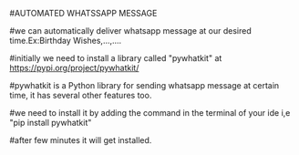 #AUTOMATED WHATSSAPP MESSAGE

#we can automatically deliver whatsapp message at our desired time.Ex:Birthday Wishes,...,....

#initially we need to install a library called "pywhatkit" at https://pypi.org/project/pywhatkit/

#pywhatkit is a Python library for sending whatsapp message at certain time, it has several other features too.

#we need to install it by adding the command in the terminal of your ide i,e "pip install pywhatkit"

#after few minutes it will get installed.
